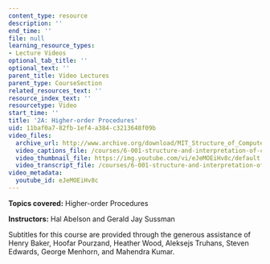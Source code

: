 ```yaml
---
content_type: resource
description: ''
end_time: ''
file: null
learning_resource_types:
- Lecture Videos
optional_tab_title: ''
optional_text: ''
parent_title: Video Lectures
parent_type: CourseSection
related_resources_text: ''
resource_index_text: ''
resourcetype: Video
start_time: ''
title: '2A: Higher-order Procedures'
uid: 11baf0a7-82fb-1ef4-a384-c3213648f09b
video_files:
  archive_url: http://www.archive.org/download/MIT_Structure_of_Computer_Programs_1986/lec2a.mp4
  video_captions_file: /courses/6-001-structure-and-interpretation-of-computer-programs-spring-2005/50882de36f555880a6805947153ab2aa_eJeMOEiHv8c.vtt
  video_thumbnail_file: https://img.youtube.com/vi/eJeMOEiHv8c/default.jpg
  video_transcript_file: /courses/6-001-structure-and-interpretation-of-computer-programs-spring-2005/32465b886efeca0f6edafaed2f0586c3_eJeMOEiHv8c.pdf
video_metadata:
  youtube_id: eJeMOEiHv8c
---
```


**Topics covered:** Higher-order Procedures

**Instructors:** Hal Abelson and Gerald Jay Sussman

Subtitles for this course are provided through the generous assistance of Henry Baker, Hoofar Pourzand, Heather Wood, Aleksejs Truhans, Steven Edwards, George Menhorn, and Mahendra Kumar.